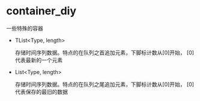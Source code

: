 # container_diy
一些特殊的容器

* TList<Type, length>
 
  存储时间序列数据。特点的在队列之首追加元素，下脚标计数从[0]开始，
  [0]代表最新的一个元素

* List<Type, length>
 
  存储时间序列数据。特点的在队列之尾追加元素，下脚标计数从[0]开始，
  [0]代表保存的最旧的数据

